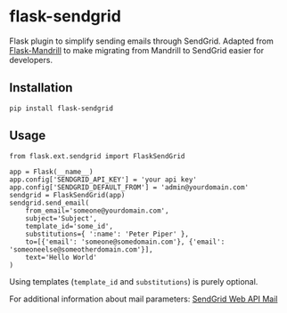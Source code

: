 flask-sendgrid
==============

Flask plugin to simplify sending emails through SendGrid. Adapted from [Flask-Mandrill](https://github.com/volker48/flask-mandrill)
to make migrating from Mandrill to SendGrid easier for developers.


Installation
------------

    pip install flask-sendgrid

Usage
-----

    from flask.ext.sendgrid import FlaskSendGrid

    app = Flask(__name__)
    app.config['SENDGRID_API_KEY'] = 'your api key'
    app.config['SENDGRID_DEFAULT_FROM'] = 'admin@yourdomain.com'
    sendgrid = FlaskSendGrid(app)
    sendgrid.send_email(
        from_email='someone@yourdomain.com',
        subject='Subject',
	    template_id='some_id',
        substitutions={ ':name': 'Peter Piper' },
        to=[{'email': 'someone@somedomain.com'}, {'email': 'someoneelse@someotherdomain.com'}],
        text='Hello World'
    )

Using templates (`template_id` and `substitutions`) is purely optional.


For additional information about mail parameters: [SendGrid Web API Mail](https://sendgrid.com/docs/API_Reference/Web_API/mail.html#parameters-mail)
